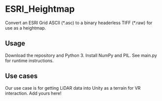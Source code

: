 # ESRI_Heightmap
Convert an ESRI Grid ASCII (\*.asc) to a binary headerless TIFF (\*.raw) for use as a heightmap.

## Usage
Download the repository and Python 3. Install NumPy and PIL. See main.py for runtime instructions.

## Use cases
Our use case is for getting LiDAR data into Unity as a terrain for VR interaction. Add yours here!
